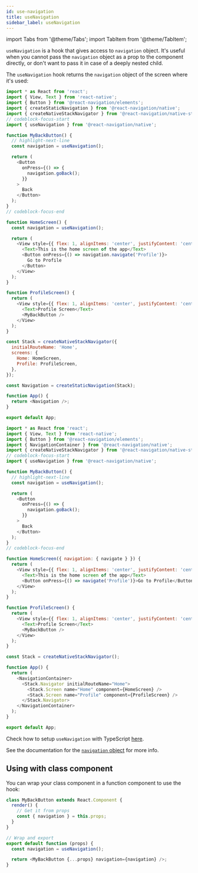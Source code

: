 ```yaml
---
id: use-navigation
title: useNavigation
sidebar_label: useNavigation
---
```


import Tabs from '@theme/Tabs';
import TabItem from '@theme/TabItem';

`useNavigation` is a hook that gives access to `navigation` object. It's useful when you cannot pass the `navigation` object as a prop to the component directly, or don't want to pass it in case of a deeply nested child.

The `useNavigation` hook returns the `navigation` object of the screen where it's used:

<Tabs groupId="config" queryString="config">
<TabItem value="static" label="Static" default>

```js name="useNavigation hook" snack
import * as React from 'react';
import { View, Text } from 'react-native';
import { Button } from '@react-navigation/elements';
import { createStaticNavigation } from '@react-navigation/native';
import { createNativeStackNavigator } from '@react-navigation/native-stack';
// codeblock-focus-start
import { useNavigation } from '@react-navigation/native';

function MyBackButton() {
  // highlight-next-line
  const navigation = useNavigation();

  return (
    <Button
      onPress={() => {
        navigation.goBack();
      }}
    >
      Back
    </Button>
  );
}
// codeblock-focus-end

function HomeScreen() {
  const navigation = useNavigation();

  return (
    <View style={{ flex: 1, alignItems: 'center', justifyContent: 'center' }}>
      <Text>This is the home screen of the app</Text>
      <Button onPress={() => navigation.navigate('Profile')}>
        Go to Profile
      </Button>
    </View>
  );
}

function ProfileScreen() {
  return (
    <View style={{ flex: 1, alignItems: 'center', justifyContent: 'center' }}>
      <Text>Profile Screen</Text>
      <MyBackButton />
    </View>
  );
}

const Stack = createNativeStackNavigator({
  initialRouteName: 'Home',
  screens: {
    Home: HomeScreen,
    Profile: ProfileScreen,
  },
});

const Navigation = createStaticNavigation(Stack);

function App() {
  return <Navigation />;
}

export default App;
```

</TabItem>
<TabItem value="dynamic" label="Dynamic">

```js name="useNavigation hook" snack
import * as React from 'react';
import { View, Text } from 'react-native';
import { Button } from '@react-navigation/elements';
import { NavigationContainer } from '@react-navigation/native';
import { createNativeStackNavigator } from '@react-navigation/native-stack';
// codeblock-focus-start
import { useNavigation } from '@react-navigation/native';

function MyBackButton() {
  // highlight-next-line
  const navigation = useNavigation();

  return (
    <Button
      onPress={() => {
        navigation.goBack();
      }}
    >
      Back
    </Button>
  );
}
// codeblock-focus-end

function HomeScreen({ navigation: { navigate } }) {
  return (
    <View style={{ flex: 1, alignItems: 'center', justifyContent: 'center' }}>
      <Text>This is the home screen of the app</Text>
      <Button onPress={() => navigate('Profile')}>Go to Profile</Button>
    </View>
  );
}

function ProfileScreen() {
  return (
    <View style={{ flex: 1, alignItems: 'center', justifyContent: 'center' }}>
      <Text>Profile Screen</Text>
      <MyBackButton />
    </View>
  );
}

const Stack = createNativeStackNavigator();

function App() {
  return (
    <NavigationContainer>
      <Stack.Navigator initialRouteName="Home">
        <Stack.Screen name="Home" component={HomeScreen} />
        <Stack.Screen name="Profile" component={ProfileScreen} />
      </Stack.Navigator>
    </NavigationContainer>
  );
}

export default App;
```

</TabItem>
</Tabs>

Check how to setup `useNavigation` with TypeScript [here](typescript.md#annotating-usenavigation).

See the documentation for the [`navigation` object](navigation-object.md) for more info.

## Using with class component

You can wrap your class component in a function component to use the hook:

```js
class MyBackButton extends React.Component {
  render() {
    // Get it from props
    const { navigation } = this.props;
  }
}

// Wrap and export
export default function (props) {
  const navigation = useNavigation();

  return <MyBackButton {...props} navigation={navigation} />;
}
```
